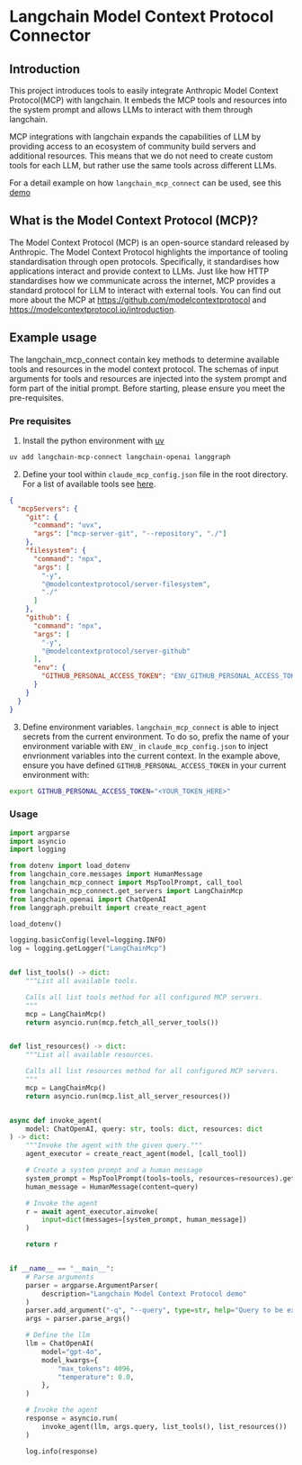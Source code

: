 # Langchain Model Context Protocol Connector

## Introduction
This project introduces tools to easily integrate Anthropic Model Context Protocol(MCP) with langchain. 
It embeds the MCP tools and resources into the system prompt and allows LLMs to interact with them through langchain.

MCP integrations with langchain expands the capabilities of LLM by providing access to an ecosystem 
of community build servers and additional resources. This means that we do not need to create custom
tools for each LLM, but rather use the same tools across different LLMs.

For a detail example on how `langchain_mcp_connect` can be used, see this [demo](https://github.com/lloydhamilton/agentic_ai_mcp_demo)

## What is the Model Context Protocol (MCP)?
The Model Context Protocol (MCP) is an open-source standard released by Anthropic. 
The Model Context Protocol highlights the importance of tooling standardisation through open protocols. 
Specifically, it standardises how applications interact and provide context to LLMs. 
Just like how HTTP standardises how we communicate across the internet, MCP provides a standard protocol for LLM to interact with external tools.
You can find out more about the MCP at https://github.com/modelcontextprotocol and https://modelcontextprotocol.io/introduction.

## Example usage

The langchain_mcp_connect contain key methods to determine available tools and resources
in the model context protocol. The schemas of input arguments for tools and resources 
are injected into the system prompt and form part of the initial prompt. Before starting,
please ensure you meet the pre-requisites.

### Pre requisites

1. Install the python environment with [uv](https://astral.sh/blog/uv)
```bash
uv add langchain-mcp-connect langchain-openai langgraph
```

2. Define your tool within `claude_mcp_config.json` file in the root directory. For a list 
of available tools see [here](https://github.com/modelcontextprotocol/servers/tree/main).
```json
{
  "mcpServers": {
    "git": {
      "command": "uvx",
      "args": ["mcp-server-git", "--repository", "./"]
    },
    "filesystem": {
      "command": "npx",
      "args": [
        "-y",
        "@modelcontextprotocol/server-filesystem",
        "./"
      ]
    },
    "github": {
      "command": "npx",
      "args": [
        "-y",
        "@modelcontextprotocol/server-github"
      ],
      "env": {
        "GITHUB_PERSONAL_ACCESS_TOKEN": "ENV_GITHUB_PERSONAL_ACCESS_TOKEN"
      }
    }
  }
}
```

3. Define environment variables. `langchain_mcp_connect` is able to inject secrets from
the current environment. To do so, prefix the name of your environment variable with 
`ENV_` in `claude_mcp_config.json` to inject envrionment variables into the current
context. In the example above, ensure you have defined `GITHUB_PERSONAL_ACCESS_TOKEN`
in your current environment with:

```bash
export GITHUB_PERSONAL_ACCESS_TOKEN="<YOUR_TOKEN_HERE>"
```

### Usage

```python
import argparse
import asyncio
import logging

from dotenv import load_dotenv
from langchain_core.messages import HumanMessage
from langchain_mcp_connect import MspToolPrompt, call_tool
from langchain_mcp_connect.get_servers import LangChainMcp
from langchain_openai import ChatOpenAI
from langgraph.prebuilt import create_react_agent

load_dotenv()

logging.basicConfig(level=logging.INFO)
log = logging.getLogger("LangChainMcp")


def list_tools() -> dict:
    """List all available tools.

    Calls all list tools method for all configured MCP servers.
    """
    mcp = LangChainMcp()
    return asyncio.run(mcp.fetch_all_server_tools())


def list_resources() -> dict:
    """List all available resources.

    Calls all list resources method for all configured MCP servers.
    """
    mcp = LangChainMcp()
    return asyncio.run(mcp.list_all_server_resources())


async def invoke_agent(
    model: ChatOpenAI, query: str, tools: dict, resources: dict
) -> dict:
    """Invoke the agent with the given query."""
    agent_executor = create_react_agent(model, [call_tool])

    # Create a system prompt and a human message
    system_prompt = MspToolPrompt(tools=tools, resources=resources).get_prompt()
    human_message = HumanMessage(content=query)

    # Invoke the agent
    r = await agent_executor.ainvoke(
        input=dict(messages=[system_prompt, human_message])
    )

    return r


if __name__ == "__main__":
    # Parse arguments
    parser = argparse.ArgumentParser(
        description="Langchain Model Context Protocol demo"
    )
    parser.add_argument("-q", "--query", type=str, help="Query to be executed")
    args = parser.parse_args()

    # Define the llm
    llm = ChatOpenAI(
        model="gpt-4o",
        model_kwargs={
            "max_tokens": 4096,
            "temperature": 0.0,
        },
    )

    # Invoke the agent
    response = asyncio.run(
        invoke_agent(llm, args.query, list_tools(), list_resources())
    )

    log.info(response)
```

